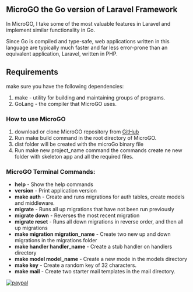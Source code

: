 ## MicroGO the Go version of Laravel Framework

In MicroGO, I take some of the most valuable features in Laravel and implement similar functionality in Go.

Since Go is compiled and type-safe, web applications written in this language are typically much faster and far less
error-prone than an equivalent application, Laravel, written in PHP.

## Requirements
make sure you have the following dependencies:
1. make - utility for building and maintaining groups of programs.
2. GoLang - the compiler that MicroGO uses.

### How to use MicroGO
1. download or clone MicroGO repository from [GitHub](https://github.com/cploutarchou/MicroGO.git)
2. Run make build command in the root directory of MicroGO. 
3. dist folder will be created with the microGo binary file
4. Run make new project_name command the commands create ne new folder with skeleton app and all the required files.


### MicroGO Terminal Commands:

* **help**                           - Show the help commands
* **version**                        - Print application version
* **make auth**                      - Create and runs migrations for auth tables, create models and middleware.
* **migrate**                        - Runs all up migrations that have not been run previously
* **migrate down**                   - Reverses the most recent migration
* **migrate reset**                  - Runs all down migrations in reverse order, and then all up migrations
* **make migration migration_name**  - Create two new up and down migrations in the migrations folder
* **make handler handler_name**      - Create a stub handler on handlers directory
* **make model  model_name**         - Create a new mode in the models directory
* **make key**                       - Create a random key of 32 characters.
* **make mail**                      - Create two starter mail templates in the mail directory.

[![paypal](https://www.paypalobjects.com/en_US/i/btn/btn_donateCC_LG.gif)](https://www.paypal.com/donate?hosted_button_id=EH6BNRFVPZ63N)
